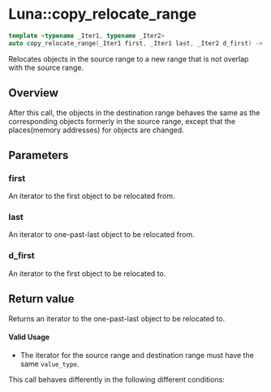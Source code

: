 # Luna::copy_relocate_range

```c++
template <typename _Iter1, typename _Iter2>
auto copy_relocate_range(_Iter1 first, _Iter1 last, _Iter2 d_first) -> enable_if_t< Impl::copy_relocate_is_value_type_trivial< _Iter1, _Iter2 >::value, _Iter2 >
```

Relocates objects in the source range to a new range that is not overlap with the source range. 

## Overview
After this call, the objects in the destination range behaves the same as the corresponding objects formerly in the source range, except that the places(memory addresses) for objects are changed. 

## Parameters
### first
An iterator to the first object to be relocated from. 

### last
An iterator to one-past-last object to be relocated from. 

### d_first
An iterator to the first object to be relocated to. 

## Return value
Returns an iterator to the one-past-last object to be relocated to. 

#### Valid Usage
* The iterator for the source range and destination range must have the same `value_type`. 


This call behaves differently in the following different conditions:

